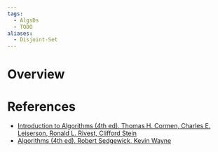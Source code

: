 ```yaml
---
tags:
  - AlgsDs
  - TODO
aliases:
  - Disjoint-Set
---
```


# Overview

# References

- [Introduction to Algorithms (4th ed). Thomas H. Cormen, Charles E. Leiserson, Ronald L. Rivest, Clifford Stein](References.md#Introduction%20to%20Algorithms%20(4th%20ed).%20Thomas%20H.%20Cormen,%20Charles%20E.%20Leiserson,%20Ronald%20L.%20Rivest,%20Clifford%20Stein)
- [Algorithms (4th ed). Robert Sedgewick, Kevin Wayne](References.md#Algorithms%20(4th%20ed).%20Robert%20Sedgewick,%20Kevin%20Wayne)
